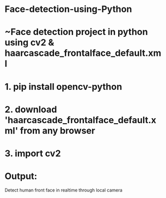 # Face-detection-using-Python
# ~Face detection project in python using cv2 & haarcascade_frontalface_default.xml
# 1. pip install opencv-python
# 2. download 'haarcascade_frontalface_default.xml' from any browser
# 3. import cv2
# Output:
Detect human front face in realtime through local camera 